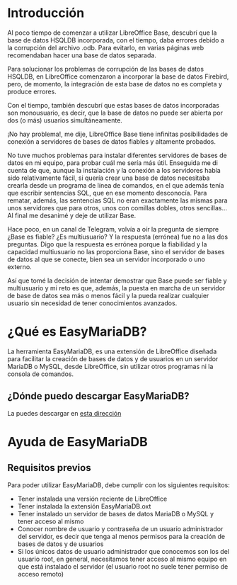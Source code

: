 # Introducción
Al poco tiempo de comenzar a utilizar LibreOffice Base, descubrí que la base de datos HSQLDB incorporada, con el tiempo, daba errores debido a la corrupción del archivo .odb. Para evitarlo, en varias páginas web recomendaban hacer una base de datos separada.

Para solucionar los problemas de corrupción de las bases de datos HSQLDB, en LibreOffice comenzaron a incorporar la base de datos Firebird, pero, de momento, la integración de esta base de datos no es completa y produce errores.

Con el tiempo, también descubrí que estas bases de datos incorporadas son monousuario, es decir, que la base de datos no puede ser abierta por dos (o más) usuarios simultáneamente.

¡No hay problema!, me dije, LibreOffice Base tiene infinitas posibilidades de conexión a servidores de bases de datos fiables y altamente probados. 

No tuve muchos problemas para instalar diferentes servidores de bases de datos en mi equipo, para probar cuál me sería más útil. Enseguida me di cuenta de que, aunque la instalación y la conexión a los servidores había sido relativamente fácil, si quería crear una base de datos necesitaba crearla desde un programa de línea de comandos, en el que además tenía que escribir sentencias SQL, que en ese momento desconocía. Para rematar, además, las sentencias SQL no eran exactamente las mismas para unos servidores que para otros, unos con comillas dobles, otros sencillas... Al final me desanimé y deje de utilizar Base.

Hace poco, en un canal de Telegram, volvía a oír la pregunta de siempre ¿Base es fiable? ¿Es multiusuario? Y la respuesta (errónea) fue no a las dos preguntas. Digo que la respuesta es errónea porque la fiabilidad y la capacidad multiusuario no las proporciona Base, sino el servidor de bases de datos al que se conecte, bien sea un servidor incorporado o uno externo.

Así que tomé la decisión de intentar demostrar que Base puede ser fiable y multiusuario y mi reto es que, además, la puesta en marcha de un servidor de base de datos sea más o menos fácil y la pueda realizar cualquier usuario sin necesidad de tener conocimientos avanzados.

# ¿Qué es EasyMariaDB?

La herramienta EasyMariaDB, es una extensión de LibreOffice diseñada para facilitar la creación de bases de datos y de usuarios en un servidor MariaDB o MySQL, desde LibreOffice, sin utilizar otros programas ni la consola de comandos.

## ¿Dónde puedo descargar EasyMariaDB?

La puedes descargar en [esta dirección](https://github.com/jucasaca/Extension)

# Ayuda de EasyMariaDB

## Requisitos previos

Para poder utilizar EasyMariaDB, debe cumplir con los siguientes requisitos:

- Tener instalada una versión reciente de LibreOffice
- Tener instalada la extensión EasyMariaDB.oxt
- Tener instalado un servidor de bases de datos MariaDB o MySQL y tener acceso al mismo
- Conocer nombre de usuario y contraseña de un usuario administrador del servidor, es decir que tenga al menos permisos para la creación de bases de datos y de usuarios
- Si los únicos datos de usuario administrador que conocemos son los del usuario root, en general, necesitamos tener acceso al mismo equipo en que está instalado el servidor (el usuario root no suele tener permiso de acceso remoto)
